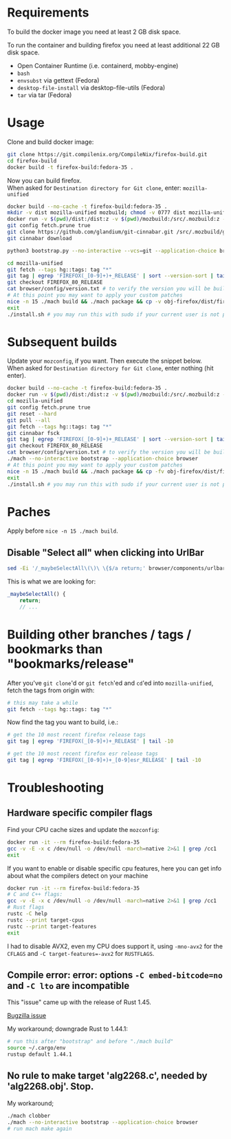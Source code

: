 # Requirements
To build the docker image you need at least 2 GB disk space.

To run the container and building firefox you need at least additional 22 GB disk space.

- Open Container Runtime (i.e. containerd, mobby-engine)
- `bash`
- `envsubst` via gettext (Fedora)
- `desktop-file-install` via desktop-file-utils (Fedora)
- `tar` via tar (Fedora)

# Usage

Clone and build docker image:

```sh
git clone https://git.compilenix.org/CompileNix/firefox-build.git
cd firefox-build
docker build -t firefox-build:fedora-35 .
```

Now you can build firefox. \
When asked for `Destination directory for Git clone`, enter: `mozilla-unified`

```sh
docker build --no-cache -t firefox-build:fedora-35 .
mkdir -v dist mozilla-unified mozbuild; chmod -v 0777 dist mozilla-unified mozbuild
docker run -v $(pwd)/dist:/dist:z -v $(pwd)/mozbuild:/src/.mozbuild:z -v $(pwd)/mozilla-unified:/src/mozilla-unified:z -v $(pwd)/mozconfig:/src/mozconfig:z -it --rm firefox-build:fedora-35
git config fetch.prune true
git clone https://github.com/glandium/git-cinnabar.git /src/.mozbuild/git-cinnabar
git cinnabar download

python3 bootstrap.py --no-interactive --vcs=git --application-choice browser

cd mozilla-unified
git fetch --tags hg::tags: tag "*"
git tag | egrep 'FIREFOX(_[0-9]+)+_RELEASE' | sort --version-sort | tail -10
git checkout FIREFOX_80_RELEASE
cat browser/config/version.txt # to verify the version you will be building
# At this point you may want to apply your custom patches
nice -n 15 ./mach build && ./mach package && cp -v obj-firefox/dist/firefox-*.tar.bz2 /dist/
exit
./install.sh # you may run this with sudo if your current user is not permitted to write into the installation directory (default is ~/bin/)
```

# Subsequent builds

Update your `mozconfig`, if you want. Then execute the snippet below. \
When asked for `Destination directory for Git clone`, enter nothing (hit enter).

```sh
docker build --no-cache -t firefox-build:fedora-35 .
docker run -v $(pwd)/dist:/dist:z -v $(pwd)/mozbuild:/src/.mozbuild:z -v $(pwd)/mozilla-unified:/src/mozilla-unified:z -v $(pwd)/mozconfig:/src/mozconfig:z -it --rm firefox-build:fedora-35
cd mozilla-unified
git config fetch.prune true
git reset --hard
git pull --all
git fetch --tags hg::tags: tag "*"
git cinnabar fsck
git tag | egrep 'FIREFOX(_[0-9]+)+_RELEASE' | sort --version-sort | tail -10
git checkout FIREFOX_80_RELEASE
cat browser/config/version.txt # to verify the version you will be building
./mach --no-interactive bootstrap --application-choice browser
# At this point you may want to apply your custom patches
nice -n 15 ./mach build && ./mach package && cp -fv obj-firefox/dist/firefox-*.tar.bz2 /dist/
exit
./install.sh # you may run this with sudo if your current user is not permitted to write into the installation directory (default is ~/bin/)
```

# Paches

Apply before `nice -n 15 ./mach build`.

## Disable "Select all" when clicking into UrlBar

```sh
sed -Ei '/_maybeSelectAll\(\)\ \{$/a return;' browser/components/urlbar/UrlbarInput.jsm
```

This is what we are looking for:

```js
_maybeSelectAll() {
    return;
    // ...
```

# Building other branches / tags / bookmarks than "bookmarks/release"
After you've `git clone`'d or `git fetch`'ed and `cd`'ed into `mozilla-unified`, fetch the tags from origin with:

```sh
# this may take a while
git fetch --tags hg::tags: tag "*"
```

Now find the tag you want to build, i.e.:

```sh
# get the 10 most recent firefox release tags
git tag | egrep 'FIREFOX(_[0-9]+)+_RELEASE' | tail -10

# get the 10 most recent firefox esr release tags
git tag | egrep 'FIREFOX(_[0-9]+)+_[0-9]esr_RELEASE' | tail -10
```

# Troubleshooting
## Hardware specific compiler flags
Find your CPU cache sizes and update the `mozconfig`:

```sh
docker run -it --rm firefox-build:fedora-35
gcc -v -E -x c /dev/null -o /dev/null -march=native 2>&1 | grep /cc1
exit
```

If you want to enable or disable specific cpu features, here you can get info about what the compilers detect on your machine

```sh
docker run -it --rm firefox-build:fedora-35
# C and C++ flags:
gcc -v -E -x c /dev/null -o /dev/null -march=native 2>&1 | grep /cc1
# Rust flags
rustc -C help
rustc --print target-cpus
rustc --print target-features
exit
```

I had to disable AVX2, even my CPU does support it, using `-mno-avx2` for the `CFLAGS` and `-C target-features=-avx2` for `RUSTFLAGS`.

## Compile error: error: options `-C embed-bitcode=no` and `-C lto` are incompatible
This "issue" came up with the release of Rust 1.45.

[Bugzilla issue](https://bugzilla.mozilla.org/show_bug.cgi?id=1640982)

My workaround; downgrade Rust to 1.44.1:
```sh
# run this after "bootstrap" and before "./mach build"
source ~/.cargo/env
rustup default 1.44.1
```

## No rule to make target 'alg2268.c', needed by 'alg2268.obj'. Stop.
My workaround;

```sh
./mach clobber
./mach --no-interactive bootstrap --application-choice browser
# run mach make again
```
